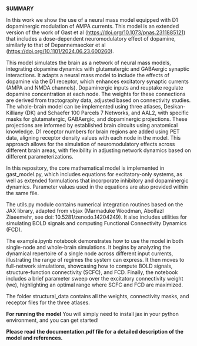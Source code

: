 **SUMMARY**

In this work we show the use of a neural mass model equipped with D1 dopaminergic modulation of AMPA currents. This model is an extended version of the work of Gast et al (https://doi.org/10.1073/pnas.2311885121) that includes a dose-dependent neuromodulatory effect of dopamine, similarly to that of Depannemaecker et al (https://doi.org/10.1101/2024.06.23.600260). 

This model simulates the brain as a network of neural mass models, integrating dopamine dynamics with glutamatergic and GABAergic synaptic interactions. It adapts a neural mass model to include the effects of dopamine via the D1 receptor, which enhances excitatory synaptic currents (AMPA and NMDA channels). Dopaminergic inputs and reuptake regulate dopamine concentration at each node. 
The weights for these connections are derived from tractography data, adjusted based on connectivity studies. The whole-brain model can be implemented using three atlases, Desikan-Killiany (DK) and Schaefer 100 Parcels 7 Networks, and AAL2, with specific masks for glutamatergic, GABAergic, and dopaminergic projections. These projections are informed by established brain circuits using anatomical knowledge. D1 receptor numbers for brain regions are added using PET data, aligning receptor density values with each node in the model. 
This approach allows for the simulation of neuromodulatory effects across different brain areas, with flexibility in adjusting network dynamics based on different parameterizations.  

In this repository, the core mathematical model is implemented in gast_model.py, which includes equations for excitatory-only systems, as well as extended formulations that incorporate inhibitory and dopaminergic dynamics. Parameter values used in the equations are also provided within the same file.

The utils.py module contains numerical integration routines based on the JAX library, adapted from vbjax (Marmaduke Woodman, Abolfazl Ziaeemehr, see doi: 10.5281/zenodo.14204249). It also includes utilities for simulating BOLD signals and computing Functional Connectivity Dynamics (FCD).

The example.ipynb notebook demonstrates how to use the model in both single-node and whole-brain simulations. It begins by analyzing the dynamical repertoire of a single node across different input currents, illustrating the range of regimes the system can express. It then moves to full-network simulations, showcasing how to compute BOLD signals, structure-function connectivity (SCFC), and FCD. Finally, the notebook includes a brief parameter sweep over the excitatory connectivity weight (we), highlighting an optimal range where SCFC and FCD are maximized.

The folder structural_data contains all the weights, connectivity masks, and receptor files for the three atlases.

**For running the model**
You will simply need to install jax in your python environment, and you can get started!

**Please read the documentation.pdf file for a detailed description of the model and references.**
